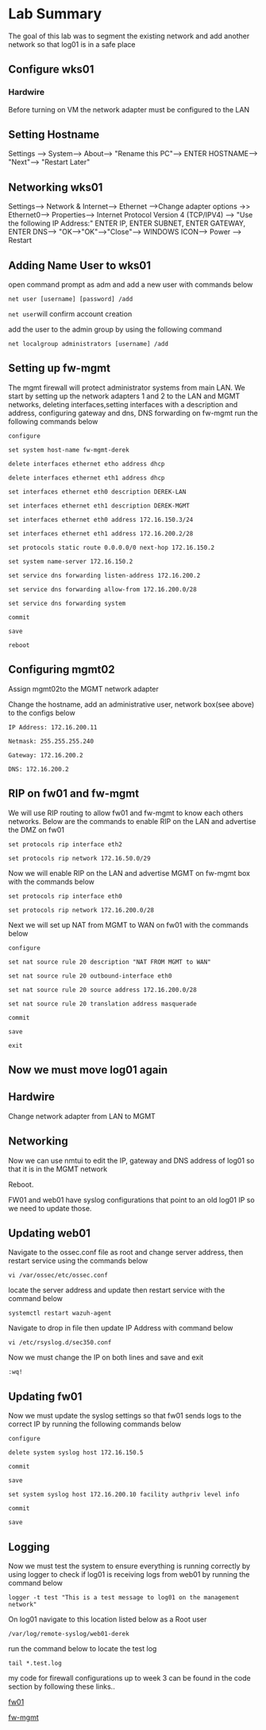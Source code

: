 # Lab Summary

The goal of this lab was to segment the existing network and add another network so that log01 is in a safe place

## Configure wks01

### Hardwire

Before turning on VM the network adapter must be configured to the LAN

## Setting Hostname

Settings --> System--> About--> "Rename this PC"--> ENTER HOSTNAME--> "Next"--> "Restart Later"

## Networking wks01

Settings--> Network & Internet--> Ethernet -->Change adapter options ->> Ethernet0--> Properties--> Internet Protocol Version 4 (TCP/IPV4) --> "Use the following IP Address:" ENTER IP, ENTER SUBNET, ENTER GATEWAY, ENTER DNS--> "OK-->"OK"-->"Close"--> WINDOWS ICON--> Power --> Restart

## Adding Name User to wks01

open command prompt as adm and add a new user with commands below

`net user [username] [password] /add`

`net user`will confirm account creation

add the user to the admin group by using the following command

`net localgroup administrators [username] /add`

## Setting up fw-mgmt

The mgmt firewall will protect administrator systems from main LAN. We start by setting up the network adapters 1 and 2 to the LAN and MGMT networks, deleting interfaces,setting interfaces with a description and address, configuring gateway and dns, DNS forwarding on fw-mgmt run the following commands below

`configure`

`set system host-name fw-mgmt-derek`

`delete interfaces ethernet etho address dhcp`

`delete interfaces ethernet eth1 address dhcp`

`set interfaces ethernet eth0 description DEREK-LAN`

`set interfaces ethernet eth1 description DEREK-MGMT`

`set interfaces ethernet eth0 address 172.16.150.3/24`

`set interfaces ethernet eth1 address 172.16.200.2/28 `

`set protocols static route 0.0.0.0/0 next-hop 172.16.150.2`

`set system name-server 172.16.150.2`

`set service dns forwarding listen-address 172.16.200.2`

`set service dns forwarding allow-from 172.16.200.0/28`

`set service dns forwarding system`

`commit`

`save`

`reboot`

## Configuring mgmt02

Assign mgmt02to the MGMT network adapter

Change the hostname, add an administrative user, network box(see above) to the configs below

`IP Address: 172.16.200.11`

`Netmask: 255.255.255.240`

`Gateway: 172.16.200.2`

`DNS: 172.16.200.2`

## RIP on fw01 and fw-mgmt

We will use RIP routing to allow fw01 and fw-mgmt to know each others networks. Below are the commands to enable RIP on the LAN and advertise the DMZ on fw01

`set protocols rip interface eth2`

`set protocols rip network 172.16.50.0/29`

Now we will enable RIP on the LAN and advertise MGMT on fw-mgmt box with the commands below

`set protocols rip interface eth0`

`set protocols rip network 172.16.200.0/28`

Next we will set up NAT from MGMT to WAN on fw01 with the commands below

`configure`

`set nat source rule 20 description "NAT FROM MGMT to WAN"`

`set nat source rule 20 outbound-interface eth0`

`set nat source rule 20 source address 172.16.200.0/28`

`set nat source rule 20 translation address masquerade`

`commit`

`save`

`exit`

## Now we must move log01 again

## Hardwire

Change network adapter from LAN to MGMT

## Networking 

Now we can use nmtui to edit the IP, gateway and DNS address of log01 so that it is in the MGMT network

Reboot.

FW01 and web01 have syslog configurations that point to an old log01 IP so we need to update those.

## Updating web01

Navigate to the ossec.conf file as root and change server address, then restart service using the commands below

`vi /var/ossec/etc/ossec.conf`

locate the server address and update then restart service with the command below

`systemctl restart wazuh-agent`

Navigate to drop in file then update IP Address with command below

`vi /etc/rsyslog.d/sec350.conf`

Now we must change the IP on both lines and save and exit

`:wq!`

## Updating fw01

Now we must update the syslog settings so that fw01 sends logs to the correct IP by running the following commands below

`configure`

`delete system syslog host 172.16.150.5`

`commit`

`save`

`set system syslog host 172.16.200.10 facility authpriv level info`

`commit`

`save`

## Logging

Now we must test the system to ensure everything is running correctly by using logger to check if log01 is receiving logs from web01 by running the command below

`logger -t test "This is a test message to log01 on the management network"`

On log01 navigate to this location listed below as a Root user

`/var/log/remote-syslog/web01-derek`

run the command below to locate the test log

`tail *.test.log`

my code for firewall configurations up to week 3 can be found in the code section by following these links.. 

[fw01](https://github.com/Derekbouvia/My-Tech-Journal/blob/master/docs/SEC350/fw01.config.week3.txt)	

[fw-mgmt](https://github.com/Derekbouvia/My-Tech-Journal/blob/master/docs/SEC350/fw-mgmt.config.week3.txt)



